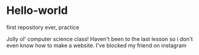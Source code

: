 # Hello-world
first repository ever, practice

Jolly ol' computer science class!
Haven't been to the last lesson so i don't even know
how to make a website.
I've blocked my friend on instagram
